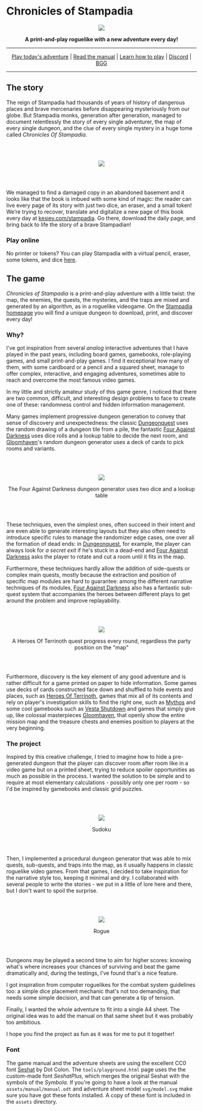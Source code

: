# Chronicles of Stampadia

<div align="center"><p><img src="markdown/logo-outline.png"></p></div><div align="center" style="font-weight:bold">A print-and-play roguelike with a new adventure every day!</div>

---

<div align="center"><a href="https://www.kesiev.com/stampadia">Play today's adventure</a> | <a href="manuals/manual.pdf">Read the manual</a> | <a href="https://www.kesiev.com/stampadia/learn.html">Learn how to play</a> | <a href="https://discord.gg/EDYP2N4RMn">Discord</a> | <a href="https://boardgamegeek.com/boardgame/345607/chronicles-stampadia">BGG</a></div>

---

## The story

The reign of Stampadia had thousands of years of history of dangerous places and brave mercenaries before disappearing mysteriously from our globe. But Stampadia monks, generation after generation, managed to document relentlessly the story of every single adventurer, the map of every single dungeon, and the clue of every single mystery in a huge tome called _Chronicles Of Stampadia_.

<div align="center" style="margin:60px 0">
    <p><img src="markdown/sheet.png"></p>
</div>

We managed to find a damaged copy in an abandoned basement and it looks like that the book is imbued with some kind of magic: the reader can live every page of its story with just two dice, an eraser, and a small token! We’re trying to recover, translate and digitalize a new page of this book every day at [kesiev.com/stampadia](https://kesiev.com/stampadia). Go there, download the daily page, and bring back to life the story of a brave Stampadian!

### Play online

No printer or tokens? You can play Stampadia with a virtual pencil, eraser, some tokens, and dice [here](https://www.kesiev.com/stampadia/play.html).

## The game

_Chronicles of Stampadia_ is a print-and-play adventure with a little twist: the map, the enemies, the quests, the mysteries, and the traps are mixed and generated by an algorithm, as in a roguelike videogame. On the [Stampadia homepage](https://www.kesiev.com/stampadia) you will find a unique dungeon to download, print, and discover every day!

### Why?

I've got inspiration from several _analog_ interactive adventures that I have played in the past years, including board games, gamebooks, role-playing games, and small print-and-play games. I find it exceptional how many of them, with some cardboard or a pencil and a squared sheet, manage to offer complex, interactive, and engaging adventures, sometimes able to reach and overcome the most famous video games.

In my little and strictly amateur study of this game genre, I noticed that there are two common, difficult, and interesting design problems to face to create one of these: randomness control and hidden information management.

Many games implement progressive dungeon generation to convey that sense of discovery and unexpectedness: the classic [Dungeonquest](https://boardgamegeek.com/boardgame/71061/dungeonquest-third-edition) uses the random drawing of a dungeon tile from a pile, the fantastic [Four Against Darkness](https://boardgamegeek.com/boardgame/197097/four-against-darkness) uses dice rolls and a lookup table to decide the next room, and [Gloomhaven](https://boardgamegeek.com/boardgame/174430/gloomhaven)'s random dungeon generator uses a deck of cards to pick rooms and variants.

<div align="center" style="margin:60px 0">
    <p><img src="markdown/4ad-generator.png"></p>
    <p>The Four Against Darkness dungeon generator uses two dice and a lookup table</p>
</div>

These techniques, even the simplest ones, often succeed in their intent and are even able to generate interesting layouts but they also often need to introduce specific rules to manage the randomizer edge cases, one over all the formation of dead ends: in [Dungeonquest](https://boardgamegeek.com/boardgame/71061/dungeonquest-third-edition), for example, the player can always look for _a secret exit_ if he's stuck in a dead-end and [Four Against Darkness](https://boardgamegeek.com/boardgame/197097/four-against-darkness) asks the player to rotate and cut a room until it fits in the map.

Furthermore, these techniques hardly allow the addition of side-quests or complex main quests, mostly because the extraction and position of specific map modules are hard to guarantee: among the different narrative techniques of its modules, [Four Against Darkness](https://boardgamegeek.com/boardgame/197097/four-against-darkness) also has a fantastic sub-quest system that accompanies the heroes between different plays to get around the problem and improve replayability.

<div align="center" style="margin:60px 0">
    <p><img src="markdown/terrinoth-quest.png"></p>
    <p>A Heroes Of Terrinoth quest progress every round, regardless the party position on the "map"</p>
</div>


Furthermore, discovery is the key element of any good adventure and is rather difficult for a game printed on paper to hide information. Some games use decks of cards constructed face down and shuffled to hide events and places, such as [Heroes Of Terrinoth](https://boardgamegeek.com/boardgame/254591/heroes-terrinoth), games that mix all of its contents and rely on player's investigation skills to find the right one, such as [Mythos](https://boardgamegeek.com/boardgame/126100/mythos-tales) and some cool gamebooks such as [Vesta Shutdown](https://www.amazon.it/Vesta-Shutdown-Gabriele-Simionato/dp/8832259028) and games that simply give up, like colossal masterpieces [Gloomhaven](https://boardgamegeek.com/boardgame/174430/gloomhaven), that openly show the entire mission map and the treasure chests and enemies position to players at the very beginning.

### The project

Inspired by this creative challenge, I tried to imagine how to hide a pre-generated dungeon that the player can discover room after room like in a video game but on a printed sheet, trying to reduce spoiler opportunities as much as possible in the process. I wanted the solution to be simple and to require at most elementary calculations - possibly only one per room - so I'd be inspired by gamebooks and classic grid puzzles.

<div align="center" style="margin:60px 0">
    <p><img src="markdown/sudoku.png"></p>
    <p>Sudoku</p>
</div>

Then, I implemented a procedural dungeon generator that was able to mix quests, sub-quests, and traps into the map, as it usually happens in classic roguelike video games. From that games, I decided to take inspiration for the narrative style too, keeping it minimal and dry. I collaborated with several people to write the stories - we put in a little of lore here and there, but I don't want to spoil the surprise.

<div align="center" style="margin:60px 0">
    <p><img src="markdown/rogue.png"></p>
    <p>Rogue</p>
</div>

Dungeons may be played a second time to aim for higher scores: knowing what's where increases your chances of surviving and beat the game dramatically and, during the testings, I've found that's a nice feature.

I got inspiration from computer roguelikes for the combat system guidelines too: a simple dice placement mechanic that's not too demanding, that needs some simple decision, and that can generate a tip of tension.

Finally, I wanted the whole adventure to fit into a single A4 sheet. The original idea was to add the manual on that same sheet but it was probably too ambitious.

I hope you find the project as fun as it was for me to put it together!

### Font

The game manual and the adventure sheets are using the excellent CC0 font [Seshat](http://dotcolon.net/font/seshat/) by Dot Colon. The `tools/playground.html` page uses the the custom-made font *SeshatPlus*, which merges the original Seshat with the symbols of the *Symbola*. If you're going to have a look at the manual `assets/manual/manual.odt` and adventure sheet model `svg/model.svg` make sure you have got these fonts installed. A copy of these font is included in the `assets` directory.